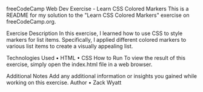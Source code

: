 freeCodeCamp Web Dev Exercise - Learn CSS Colored Markers
This is a README for my solution to the "Learn CSS Colored Markers" exercise on freeCodeCamp.org.

Exercise Description
In this exercise, I learned how to use CSS to style markers for list items. Specifically, I applied different colored markers to various list items to create a visually appealing list.

Technologies Used
	•	HTML
	•	CSS
How to Run
To view the result of this exercise, simply open the index.html file in a web browser. 


Additional Notes
Add any additional information or insights you gained while working on this exercise.
Author
	•	Zack Wyatt
